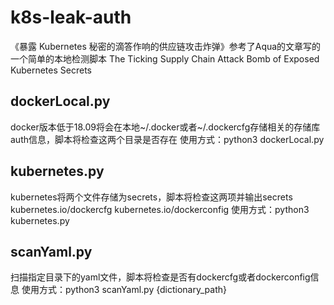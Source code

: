 # k8s-leak-auth
《暴露 Kubernetes 秘密的滴答作响的供应链攻击炸弹》参考了Aqua的文章写的一个简单的本地检测脚本 The Ticking Supply Chain Attack Bomb of Exposed Kubernetes Secrets

## dockerLocal.py
docker版本低于18.09将会在本地~/.docker或者~/.dockercfg存储相关的存储库auth信息，脚本将检查这两个目录是否存在
使用方式：python3 dockerLocal.py
## kubernetes.py
kubernetes将两个文件存储为secrets，脚本将检查这两项并输出secrets
kubernetes.io/dockercfg
kubernetes.io/dockerconfig
使用方式：python3 kubernetes.py
## scanYaml.py
扫描指定目录下的yaml文件，脚本将检查是否有dockercfg或者dockerconfig信息
使用方式：python3 scanYaml.py {dictionary_path}
